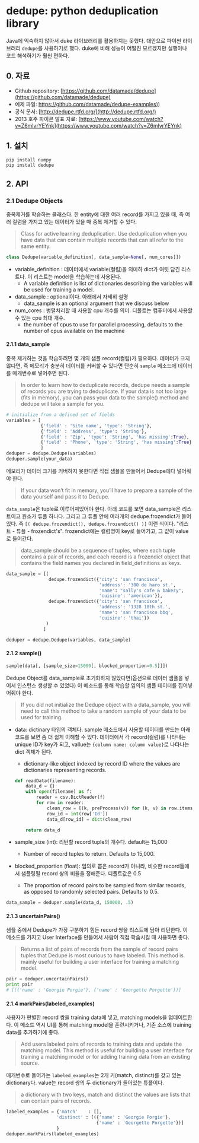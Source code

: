 # dedupe: python deduplication library

Java에 익숙하지 않아서 duke 라이브러리를 활용하지는 못했다. 대안으로 파이썬 라이브러리 `dedupe`를 사용하기로 했다. duke에 비해 성능이 어떨진 모르겠지만 실행이나 코드 해석하기가 훨씬 편하다.

## 0. 자료

- Github repository: [https://github.com/datamade/dedupe](https://github.com/datamade/dedupe)
- 예제 파일: [https://github.com/datamade/dedupe-examples)](https://github.com/datamade/dedupe-examples))
- 공식 문서: [http://dedupe.rtfd.org/](http://dedupe.rtfd.org/)
- 2013 호주 파이콘 발표 자료: [https://www.youtube.com/watch?v=Z6mlvrYEYnk](https://www.youtube.com/watch?v=Z6mlvrYEYnk)

## 1. 설치

```sh
pip install numpy
pip install dedupe
```

## 2. API

### 2.1 Dedupe Objects

중복제거를 학습하는 클래스다. 한 entity에 대한 여러 record를 가지고 있을 때, 즉 여러 컬럼을 가지고 있는 데이터가 있을 때 중복 제거할 수 있다.

> Class for active learning deduplication. Use deduplication when you have data that can contain multiple records that can all refer to the same entity.

```py
class Dedupe(variable_definition[, data_sample=None[, num_cores]])
```

- variable_definition : 데이터에서 variable(컬럼)을 의미하 dict가 여럿 담긴 리스트다. 이 리스트는 model을 학습하는데 사용된다.
    + A variable definition is list of dictionaries describing the variables will be used for training a model.
- data_sample : optional이다. 아래에서 자세히 설명
    + data_sample is an optional argument that we discuss below
- num_cores : 병렬처리할 때 사용할 cpu 개수를 의미. 디폴트는 컴퓨터에서 사용할 수 있는 cpu 최대 개수.
    + the number of cpus to use for parallel processing, defaults to the number of cpus available on the machine

#### 2.1.1 data_sample

중복 제거하는 것을 학습하려면 몇 개의 샘플 record(컬럼)가 필요하다. 데이터가 크지 않다면, 즉 메모리가 충분히 데이터를 커버할 수 있다면 단순히 `sample` 메소드에 데이터를 매개변수로 넣어주면 된다.

> In order to learn how to deduplicate records, dedupe needs a sample of records you are trying to deduplicate. If your data is not too large (fits in memory), you can pass your data to the sample() method and dedupe will take a sample for you.

```py
# initialize from a defined set of fields
variables = [
             {'field' : 'Site name', 'type': 'String'},
             {'field' : 'Address', 'type': 'String'},
             {'field' : 'Zip', 'type': 'String', 'has missing':True},
             {'field' : 'Phone', 'type': 'String', 'has missing':True}
             ]
deduper = dedupe.Dedupe(variables)
deduper.sample(your_data)
```

메모리가 데이터 크기를 커버하지 못한다면 직접 샘플을 만들어서 Dedupe에다 넣어줘야 한다.

> If your data won’t fit in memory, you’ll have to prepare a sample of the data yourself and pass it to Dedupe.

`data_sample`은 tuple로 이루어져있어야 한다. 아래 코드를 보면 data_sample은 리스트이고 원소가 튜플 하나다. 그리고 그 튜플 안에 여러개의 dedupe.frozendict가 들어있다. 즉 `[( dedupe.frozendict(), dedupe.frozendict() )]` 이런 식이다. "리스트 - 튜플 - frozendict's". frozendict에는 컬럼명이 key로 들어가고, 그 값이 value로 들어간다.

> data_sample should be a sequence of tuples, where each tuple contains a pair of records, and each record is a frozendict object that contains the field names you declared in field_definitions as keys.

```py
data_sample = [(
                dedupe.frozendict({'city': 'san francisco',
                                   'address': '300 de haro st.',
                                   'name': "sally's cafe & bakery",
                                   'cuisine': 'american'}),
                dedupe.frozendict({'city': 'san francisco',
                                   'address': '1328 18th st.',
                                   'name': 'san francisco bbq',
                                   'cuisine': 'thai'})
               )
              ]

deduper = dedupe.Dedupe(variables, data_sample)
```

#### 2.1.2 sample()

```py
sample(data[, [sample_size=15000[, blocked_proportion=0.5]]])
```

Dedupe Object를 data_sample로 초기화하지 않았다면(옵션으로 데이터 샘플을 넣어서 인스턴스 생성할 수 있었다) 이 메소드를 통해 학습할 임의의 샘플 데이터를 집어넣어줘야 한다.

> If you did not initialize the Dedupe object with a data_sample, you will need to call this method to take a random sample of your data to be used for training.

- data: dictinary 타입의 객체다. sample 메소드에서 사용할 데이터를 만드는 아래 코드를 보면 좀 더 쉽게 이해할 수 있다. 데이터에서 각 record(컬럼)를 나타내는 unique ID가 key가 되고, vallue는 `{column name: column value}`로 나타나는 dict 객체가 된다.
    + dictionary-like object indexed by record ID where the values are dictionaries representing records.

    ```py
    def readData(filename):
        data_d = {}
        with open(filename) as f:
            reader = csv.DictReader(f)
            for row in reader:
                clean_row = [(k, preProcess(v)) for (k, v) in row.items()]
                row_id = int(row['Id'])
                data_d[row_id] = dict(clean_row)

        return data_d
    ```

- sample_size (int): 리턴할 record tuple의 개수다. default는 15,000
    + Number of record tuples to return. Defaults to 15,000.
- blocked_proportion (float): 임의로 뽑은 record가 아니라, 비슷한 record들에서 샘플링될 record 쌍의 비율을 정해준다. 디폴트값은 0.5
    + The proportion of record pairs to be sampled from similar records, as opposed to randomly selected pairs. Defaults to 0.5.

```py
data_sample = deduper.sample(data_d, 150000, .5)
```

#### 2.1.3 uncertainPairs()

샘플 중에서 Dedupe가 가장 구분하기 힘든 record 쌍을 리스트에 담아 리턴한다. 이 메소드를 가지고 User Interface를 만들어서 사람이 직접 학습시킬 때 사용하면 좋다.

> Returns a list of pairs of records from the sample of record pairs tuples that Dedupe is most curious to have labeled. This method is mainly useful for building a user interface for training a matching model.

```py
pair = deduper.uncertainPairs()
print pair
# [({'name' : 'Georgie Porgie'}, {'name' : 'Georgette Porgette'})]
```

#### 2.1.4 markPairs(labeled_examples)

사용자가 판별한 record 쌍을 training data에 넣고, matching models을 업데이트한다. 이 메소드 역시 UI를 통해 matching model을 훈련시키거나, 기존 소스에 training data를 추가하기에 좋다.

> Add users labeled pairs of records to training data and update the matching model. This method is useful for building a user interface for training a matching model or for adding training data from an existing source.

매개변수로 들어가는 `labeled_examples`는 2개 키(match, distinct)를 갖고 있는 dictionary다. value는 record 쌍의 두 dictionary가 들어있는 튜플이다.

> a dictionary with two keys, match and distinct the values are lists that can contain pairs of records.

```py
labeled_examples = {'match'    : [],
                   'distinct' : [({'name' : 'Georgie Porgie'},
                                  {'name' : 'Georgette Porgette'})]
                   }
deduper.markPairs(labeled_examples)
```
